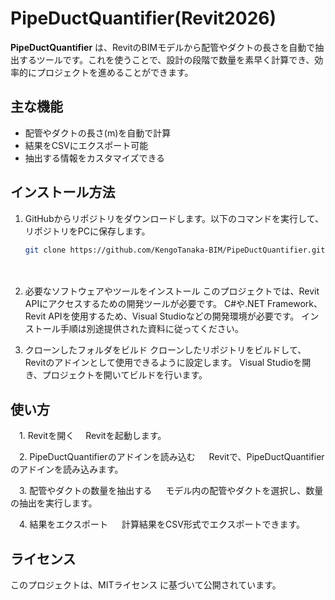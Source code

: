 # PipeDuctQuantifier(Revit2026)

**PipeDuctQuantifier** は、RevitのBIMモデルから配管やダクトの長さを自動で抽出するツールです。これを使うことで、設計の段階で数量を素早く計算でき、効率的にプロジェクトを進めることができます。

## 主な機能

- 配管やダクトの長さ(m)を自動で計算
- 結果をCSVにエクスポート可能
- 抽出する情報をカスタマイズできる

## インストール方法

1. GitHubからリポジトリをダウンロードします。以下のコマンドを実行して、リポジトリをPCに保存します。

   ```bash
   git clone https://github.com/KengoTanaka-BIM/PipeDuctQuantifier.git
　
   
2. 必要なソフトウェアやツールをインストール
   このプロジェクトでは、Revit APIにアクセスするための開発ツールが必要です。
   C#や.NET Framework、Revit APIを使用するため、Visual Studioなどの開発環境が必要です。
   インストール手順は別途提供された資料に従ってください。

3. クローンしたフォルダをビルド
   クローンしたリポジトリをビルドして、Revitのアドインとして使用できるように設定します。
   Visual Studioを開き、プロジェクトを開いてビルドを行います。

## 使い方
　1. Revitを開く
   　Revitを起動します。

　2. PipeDuctQuantifierのアドインを読み込む
 　  Revitで、PipeDuctQuantifierのアドインを読み込みます。
 
　3. 配管やダクトの数量を抽出する
  　 モデル内の配管やダクトを選択し、数量の抽出を実行します。

　4. 結果をエクスポート
 　  計算結果をCSV形式でエクスポートできます。

## ライセンス
このプロジェクトは、MITライセンス に基づいて公開されています。
